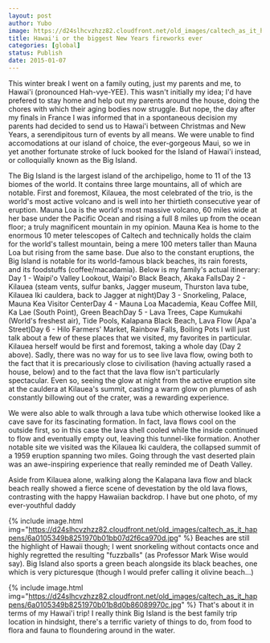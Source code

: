 ```yaml
---
layout: post
author: Yubo
image: https://d24slhcvzhzz82.cloudfront.net/old_images/caltech_as_it_happens/6a0105349b8251970b01b8d0b86055970c.jpg
title: Hawai'i or the biggest New Years fireworks ever 
categories: [global]
status: Publish
date: 2015-01-07
---
```


<span style="font-size: 14px;">This winter break I went on a family outing, just my parents and me, to Hawai'i (pronounced Hah-vye-YEE). This wasn't initially my idea; I'd have prefered to stay home and help out my parents around the house, doing the chores with which their aging bodies now struggle. But nope, the day after my finals in France I was informed that in a spontaneous decision my parents had decided to send us to Hawai'i between Christmas and New Years, a serendipitous turn of events by all means. We were unable to find accomodations at our island of choice, the ever-gorgeous Maui, so we in yet another fortunate stroke of luck booked for the Island of Hawai'i instead, or colloquially known as the Big Island.

The Big Island is the largest island of the archipeligo, home to 11 of the 13 biomes of the world. It contains three large mountains, all of which are notable. First and foremost, Kilauea, the most celebrated of the trio, is the world's most active volcano and is well into her thirtieth consecutive year of eruption. Mauna Loa is the world's most massive volcano, 60 miles wide at her base under the Pacific Ocean and rising a full 8 miles up from the ocean floor; a truly magnificent mountain in my opinion. Mauna Kea is home to the enormous 10 meter telescopes of Caltech and technically holds the claim for the world's tallest mountain, being a mere 100 meters taller than Mauna Loa but rising from the same base. Due also to the constant eruptions, the Big Island is notable for its world-famous black beaches, its rain forests, and its foodstuffs (coffee/macadamia). Below is my family's actual itinerary:
Day 1 - Waipi'o Valley Lookout, Waipi'o Black Beach, Akaka FallsDay 2 - Kilauea (steam vents, sulfur banks, Jagger museum, Thurston lava tube, Kilauea Iki cauldera, back to Jagger at night)Day 3 - Snorkeling, Palace, Mauna Kea Visitor CenterDay 4 - Mauna Loa Macademia, Keau Coffee Mill, Ka Lae (South Point), Green BeachDay 5 - Lava Trees, Cape Kumukahi (World's freshest air), Tide Pools, Kalapana Black Beach, Lava Flow (Apa'a Street)Day 6 - Hilo Farmers' Market, Rainbow Falls, Boiling Pots
I will just talk about a few of these places that we visited, my favorites in particular. Kilauea herself would be first and foremost, taking a whole day (Day 2 above). Sadly, there was no way for us to see live lava flow, owing both to the fact that it is precariously close to civilisation (having actually rased a house, below) and to the fact that the lava flow isn't particularly spectacular. Even so, seeing the glow at night from the active eruption site at the cauldera at Kilauea's summit, casting a warm glow on plumes of ash constantly billowing out of the crater, was a rewarding experience.

We were also able to walk through a lava tube which otherwise looked like a cave save for its fascinating formation. In fact, lava flows cool on the outside first, so in this case the lava shell cooled while the inside continued to flow and eventually empty out, leaving this tunnel-like formation. Another notable site we visited was the Kilauea Iki cauldera, the collapsed summit of a 1959 eruption spanning two miles. Going through the vast deserted plain was an awe-inspiring experience that really reminded me of Death Valley.

Aside from Kilauea alone, walking along the Kalapana lava flow and black beach really showed a fierce scene of devestation by the old lava flows, contrasting with the happy Hawaiian backdrop. I have but one photo, of my ever-youthful daddy


{% include image.html img="https://d24slhcvzhzz82.cloudfront.net/old_images/caltech_as_it_happens/6a0105349b8251970b01bb07d2f6ca970d.jpg" %}
Beaches are still the highlight of Hawaii though; I went snorkeling without contacts once and highly regretted the resulting "fuzzballs" (as Professor Mark Wise would say). Big Island also sports a green beach alongside its black beaches, one which is very picturesque (though I would prefer calling it olivine beach...)


{% include image.html img="https://d24slhcvzhzz82.cloudfront.net/old_images/caltech_as_it_happens/6a0105349b8251970b01b8d0b86089970c.jpg" %}
That's about it in terms of my Hawai'i trip! I really think Big Island is the best family trip location in hindsight, there's a terrific variety of things to do, from food to flora and fauna to floundering around in the water.

